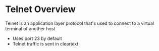 # Telnet Overview

Telnet is an application layer protocol that's used to connect to a virtual terminal of another host

* Uses port 23 by default
* Telnet traffic is sent in cleartext
